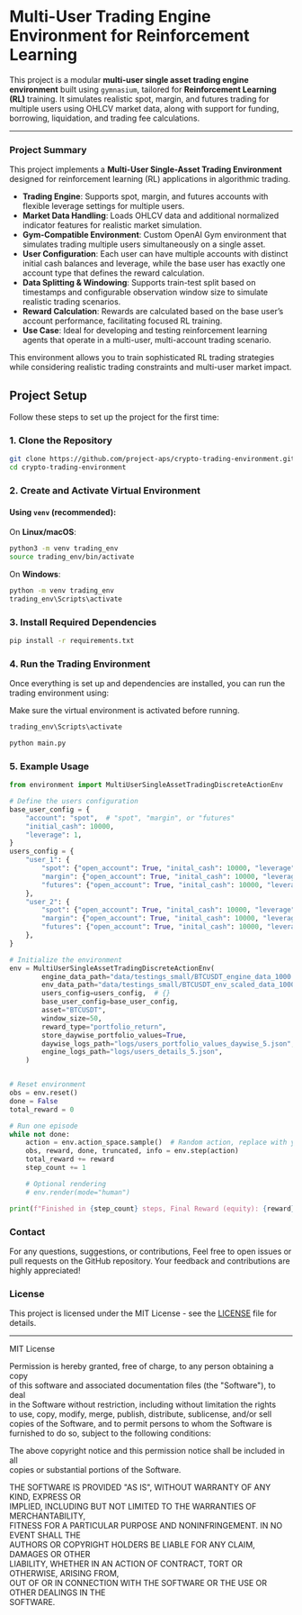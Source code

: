 # Multi-User Trading Engine Environment for Reinforcement Learning

This project is a modular **multi-user single asset trading engine environment** built using `gymnasium`, tailored for **Reinforcement Learning (RL)** training. It simulates realistic spot, margin, and futures trading for multiple users using OHLCV market data, along with support for funding, borrowing, liquidation, and trading fee calculations.

---

### Project Summary

This project implements a **Multi-User Single-Asset Trading Environment** designed for reinforcement learning (RL) applications in algorithmic trading.

-   **Trading Engine**: Supports spot, margin, and futures accounts with flexible leverage settings for multiple users.
-   **Market Data Handling**: Loads OHLCV data and additional normalized indicator features for realistic market simulation.
-   **Gym-Compatible Environment**: Custom OpenAI Gym environment that simulates trading multiple users simultaneously on a single asset.
-   **User Configuration**: Each user can have multiple accounts with distinct initial cash balances and leverage, while the base user has exactly one account type that defines the reward calculation.
-   **Data Splitting & Windowing**: Supports train-test split based on timestamps and configurable observation window size to simulate realistic trading scenarios.
-   **Reward Calculation**: Rewards are calculated based on the base user’s account performance, facilitating focused RL training.
-   **Use Case**: Ideal for developing and testing reinforcement learning agents that operate in a multi-user, multi-account trading scenario.

This environment allows you to train sophisticated RL trading strategies while considering realistic trading constraints and multi-user market impact.

## Project Setup

Follow these steps to set up the project for the first time:

### 1. Clone the Repository

```bash
git clone https://github.com/project-aps/crypto-trading-environment.git
cd crypto-trading-environment
```

### 2. Create and Activate Virtual Environment

#### Using `venv` (recommended):

On **Linux/macOS**:

```bash
python3 -m venv trading_env
source trading_env/bin/activate
```

On **Windows**:

```bash
python -m venv trading_env
trading_env\Scripts\activate
```

### 3. Install Required Dependencies

```bash
pip install -r requirements.txt
```

### 4. Run the Trading Environment

Once everything is set up and dependencies are installed, you can run the trading environment using:

Make sure the virtual environment is activated before running.

```bash
trading_env\Scripts\activate
```

```bash
python main.py
```

### 5. Example Usage

```python
from environment import MultiUserSingleAssetTradingDiscreteActionEnv

# Define the users configuration
base_user_config = {
    "account": "spot",  # "spot", "margin", or "futures"
    "initial_cash": 10000,
    "leverage": 1,
}
users_config = {
    "user_1": {
        "spot": {"open_account": True, "inital_cash": 10000, "leverage": 1},
        "margin": {"open_account": True, "inital_cash": 10000, "leverage": 2},
        "futures": {"open_account": True, "inital_cash": 10000, "leverage": 5},
    },
    "user_2": {
        "spot": {"open_account": True, "inital_cash": 10000, "leverage": 1},
        "margin": {"open_account": True, "inital_cash": 10000, "leverage": 5},
        "futures": {"open_account": True, "inital_cash": 10000, "leverage": 10},
    },
}

# Initialize the environment
env = MultiUserSingleAssetTradingDiscreteActionEnv(
        engine_data_path="data/testings_small/BTCUSDT_engine_data_1000.csv",  # raw OHLCV data for trading engine
        env_data_path="data/testings_small/BTCUSDT_env_scaled_data_1000.csv",  # observation data with indicators
        users_config=users_config,  # {}
        base_user_config=base_user_config,
        asset="BTCUSDT",
        window_size=50,
        reward_type="portfolio_return",
        store_daywise_portfolio_values=True,
        daywise_logs_path="logs/users_portfolio_values_daywise_5.json",
        engine_logs_path="logs/users_details_5.json",
    )


# Reset environment
obs = env.reset()
done = False
total_reward = 0

# Run one episode
while not done:
    action = env.action_space.sample()  # Random action, replace with your RL model action or model.predict(obs)
    obs, reward, done, truncated, info = env.step(action)
    total_reward += reward
    step_count += 1

    # Optional rendering
    # env.render(mode="human")

print(f"Finished in {step_count} steps, Final Reward (equity): {reward}")
```

### Contact

For any questions, suggestions, or contributions,
Feel free to open issues or pull requests on the GitHub repository. Your feedback and contributions are highly appreciated!

### License

This project is licensed under the MIT License - see the [LICENSE](./LICENSE) file for details.

---

MIT License

Permission is hereby granted, free of charge, to any person obtaining a copy  
of this software and associated documentation files (the "Software"), to deal  
in the Software without restriction, including without limitation the rights  
to use, copy, modify, merge, publish, distribute, sublicense, and/or sell  
copies of the Software, and to permit persons to whom the Software is  
furnished to do so, subject to the following conditions:

The above copyright notice and this permission notice shall be included in all  
copies or substantial portions of the Software.

THE SOFTWARE IS PROVIDED "AS IS", WITHOUT WARRANTY OF ANY KIND, EXPRESS OR  
IMPLIED, INCLUDING BUT NOT LIMITED TO THE WARRANTIES OF MERCHANTABILITY,  
FITNESS FOR A PARTICULAR PURPOSE AND NONINFRINGEMENT. IN NO EVENT SHALL THE  
AUTHORS OR COPYRIGHT HOLDERS BE LIABLE FOR ANY CLAIM, DAMAGES OR OTHER  
LIABILITY, WHETHER IN AN ACTION OF CONTRACT, TORT OR OTHERWISE, ARISING FROM,  
OUT OF OR IN CONNECTION WITH THE SOFTWARE OR THE USE OR OTHER DEALINGS IN THE  
SOFTWARE.

